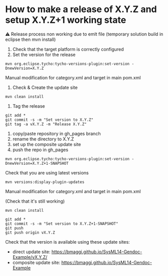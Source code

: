 # How to make a release of X.Y.Z and setup X.Y.Z+1 working state

:warning: Release process non working due to emlt file 
(temporary solution build in eclipse then mvn install) 


1. Check that the target platform is correctly configured
1. Set the version for the release
```
mvn org.eclipse.tycho:tycho-versions-plugin:set-version -DnewVersion=X.Y.Z
```
Manual modification for category.xml and target in main pom.xml
1. Check & Create the update site
```
mvn clean install
```
1. Tag the release
```
git add *
git commit -s -m "Set version to X.Y.Z"
git tag -a vX.Y.Z -m "Release X.Y.Z"
```
1. copy/paste repository in gh_pages branch
1. rename the directory to X.Y.Z
1. set up the composite update site
1. push the repo in gh_pages

```
mvn org.eclipse.tycho:tycho-versions-plugin:set-version -DnewVersion=X.Y.Z+1-SNAPSHOT 
```
Check that you are using latest versions
```
mvn versions:display-plugin-updates
```
Manual modification for category.xml and target in main pom.xml

(Check that it's still working)
```
mvn clean install 
```
```
git add *
git commit -s -m "Set version to X.Y.Z+1-SNAPSHOT"
git push 
git push origin vX.Y.Z
```

Check that the version is available using these update sites:
 - direct update site: https://bmaggi.github.io/SysML14-Gendoc-Example/vX.Y.Z/ 
 - composite update site: https://bmaggi.github.io/SysML14-Gendoc-Example
